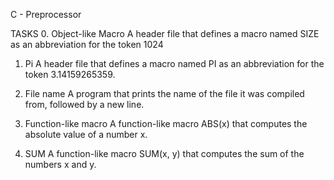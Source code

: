 C - Preprocessor

TASKS
0. Object-like Macro
A header file that defines a macro named SIZE as an abbreviation for the token 1024

1. Pi
A  header file that defines a macro named PI as an abbreviation for the token 3.14159265359.

2. File name
A program that prints the name of the file it was compiled from, followed by a new line.

3. Function-like macro
A function-like macro ABS(x) that computes the absolute value of a number x.

4. SUM
A  function-like macro SUM(x, y) that computes the sum of the numbers x and y.

